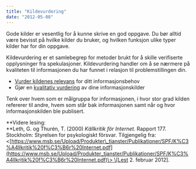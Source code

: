 ```yaml
---
title: "Kildevurdering"
date: "2012-05-08"
---
```


Gode kilder er vesentlig for å kunne skrive en god oppgave. Du bør alltid være bevisst på hvilke kilder du bruker, og hvilken funksjon ulike typer kilder har for din oppgave.

Kildevurdering er et samlebegrep for metoder brukt for å skille verifiserte opplysninger fra spekulasjoner. Kildevurdering handler om å se nærmere på kvaliteten til informasjonen du har funnet i relasjon til problemstillingen din.

- [Vurder kildenes relevans](http://sokogskriv.no/kildebruk-og-referanser/kildevurdering/vurdering-av-relevans/ "Vurdering av relevans") for ditt informasjonsbehov
- Gjør en [kvalitativ vurdering](http://sokogskriv.no/kildebruk-og-referanser/kildevurdering/kvalitative-vurderinger/ "Kvalitative vurderinger") av dine informasjonskilder

Tenk over hvem som er målgruppa for informasjonen, i hvor stor grad kilden refererer til andre, hvem som står bak informasjonen samt når og hvor informasjonskilden ble publisert.

**Videre lesing:  
**Leth, G. og Thurén, T. (2000) _Källkritik för Internet._ Rapport 177. Stockholm: Styrelsen for psykologiskt försvar. Tilgjengelig fra: <[https://www.msb.se/Upload/Produkter\_tjanster/Publikationer/SPF/K%C3%A4llkritik%20f%C3%B6r%20Internet.pdf](https://www.msb.se/Upload/Produkter_tjanster/Publikationer/SPF/K%C3%A4llkritik%20f%C3%B6r%20Internet.pdf)\> \[Lest 2. februar 2012\].

